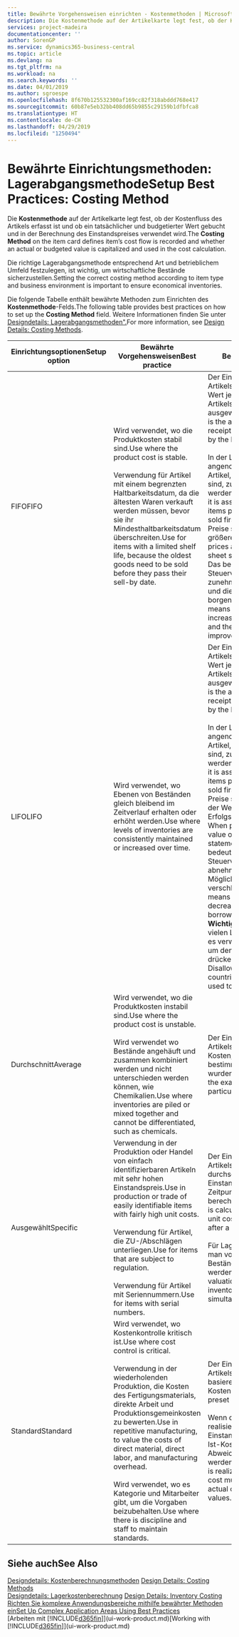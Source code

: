 ```yaml
---
title: Bewährte Vorgehensweisen einrichten - Kostenmethoden | Microsoft Docs
description: Die Kostenmethode auf der Artikelkarte legt fest, ob der Kostenfluss des Artikels erfasst ist und ob ein tatsächlicher und budgetierter Wert gebucht und in der Berechnung des Einstandspreises verwendet wird.
services: project-madeira
documentationcenter: ''
author: SorenGP
ms.service: dynamics365-business-central
ms.topic: article
ms.devlang: na
ms.tgt_pltfrm: na
ms.workload: na
ms.search.keywords: ''
ms.date: 04/01/2019
ms.author: sgroespe
ms.openlocfilehash: 8f670b125532300af169cc82f318abddd768e417
ms.sourcegitcommit: 60b87e5eb32bb408dd65b9855c29159b1dfbfca8
ms.translationtype: HT
ms.contentlocale: de-CH
ms.lasthandoff: 04/29/2019
ms.locfileid: "1250494"
---
```

# <a name="setup-best-practices-costing-method"></a><span data-ttu-id="26c08-103">Bewährte Einrichtungsmethoden: Lagerabgangsmethode</span><span class="sxs-lookup"><span data-stu-id="26c08-103">Setup Best Practices: Costing Method</span></span>
<span data-ttu-id="26c08-104">Die **Kostenmethode** auf der Artikelkarte legt fest, ob der Kostenfluss des Artikels erfasst ist und ob ein tatsächlicher und budgetierter Wert gebucht und in der Berechnung des Einstandspreises verwendet wird.</span><span class="sxs-lookup"><span data-stu-id="26c08-104">The **Costing Method** on the item card defines item’s cost flow is recorded and whether an actual or budgeted value is capitalized and used in the cost calculation.</span></span>  

 <span data-ttu-id="26c08-105">Die richtige Lagerabgangsmethode entsprechend Art und betrieblichem Umfeld festzulegen, ist wichtig, um wirtschaftliche Bestände sicherzustellen.</span><span class="sxs-lookup"><span data-stu-id="26c08-105">Setting the correct costing method according to item type and business environment is important to ensure economical inventories.</span></span>  

 <span data-ttu-id="26c08-106">Die folgende Tabelle enthält bewährte Methoden zum Einrichten des **Kostenmethode**-Felds.</span><span class="sxs-lookup"><span data-stu-id="26c08-106">The following table provides best practices on how to set up the **Costing Method** field.</span></span> <span data-ttu-id="26c08-107">Weitere Informationen finden Sie unter [Designdetails: Lagerabgangsmethoden".](design-details-costing-methods.md)</span><span class="sxs-lookup"><span data-stu-id="26c08-107">For more information, see [Design Details: Costing Methods](design-details-costing-methods.md).</span></span>  

|<span data-ttu-id="26c08-108">Einrichtungsoptionen</span><span class="sxs-lookup"><span data-stu-id="26c08-108">Setup option</span></span>|<span data-ttu-id="26c08-109">Bewährte Vorgehensweisen</span><span class="sxs-lookup"><span data-stu-id="26c08-109">Best practice</span></span>|<span data-ttu-id="26c08-110">Bemerkung</span><span class="sxs-lookup"><span data-stu-id="26c08-110">Comment</span></span>|  
|------------------|-------------------|-------------|  
|<span data-ttu-id="26c08-111">FIFO</span><span class="sxs-lookup"><span data-stu-id="26c08-111">FIFO</span></span>|<span data-ttu-id="26c08-112">Wird verwendet, wo die Produktkosten stabil sind.</span><span class="sxs-lookup"><span data-stu-id="26c08-112">Use where the product cost is stable.</span></span><br /><br /> <span data-ttu-id="26c08-113">Verwendung für Artikel mit einem begrenzten Haltbarkeitsdatum, da die ältesten Waren verkauft werden müssen, bevor sie ihr Mindesthaltbarkeitsdatum überschreiten.</span><span class="sxs-lookup"><span data-stu-id="26c08-113">Use for items with a limited shelf life, because the oldest goods need to be sold before they pass their sell-by date.</span></span>|<span data-ttu-id="26c08-114">Der Einstandspreis eines Artikels ist der tatsächliche Wert jedes Eingangs des Artikels, nach der FIFO-Regel ausgewählt.</span><span class="sxs-lookup"><span data-stu-id="26c08-114">An item’s unit cost is the actual value of any receipt of the item, selected by the FIFO rule.</span></span><br /><br /> <span data-ttu-id="26c08-115">In der Lagerbewertung wird angenommen, dass die ersten Artikel, die im Lager platziert sind, zuerst verkauft werden.</span><span class="sxs-lookup"><span data-stu-id="26c08-115">In inventory valuation, it is assumed that the first items placed in inventory are sold first.</span></span> <span data-ttu-id="26c08-116">**Hinweis:**  Wenn Preise steigen, zeigt die Bilanz größeren Wert.</span><span class="sxs-lookup"><span data-stu-id="26c08-116">**Note:**  When prices are rising, the balance sheet shows greater value.</span></span> <span data-ttu-id="26c08-117">Das bedeutet, dass Steuerverbindlichkeiten zunehmen, aber die Bonität und die Möglichkeit, Kasse zu borgen verbessert sich.</span><span class="sxs-lookup"><span data-stu-id="26c08-117">This means that tax liabilities increase, but credit scores and the ability to borrow cash improve.</span></span>|  
|<span data-ttu-id="26c08-118">LIFO</span><span class="sxs-lookup"><span data-stu-id="26c08-118">LIFO</span></span>|<span data-ttu-id="26c08-119">Wird verwendet, wo Ebenen von Beständen gleich bleibend im Zeitverlauf erhalten oder erhöht werden.</span><span class="sxs-lookup"><span data-stu-id="26c08-119">Use where levels of inventories are consistently maintained or increased over time.</span></span>|<span data-ttu-id="26c08-120">Der Einstandspreis eines Artikels ist der tatsächliche Wert jedes Eingangs des Artikels, nach der LIFO-Regel ausgewählt.</span><span class="sxs-lookup"><span data-stu-id="26c08-120">An item’s unit cost is the actual value of any receipt of the item, selected by the LIFO rule.</span></span><br /><br /> <span data-ttu-id="26c08-121">In der Lagerbewertung wird angenommen, dass die letzten Artikel, die im Lager platziert sind, zuerst verkauft werden.</span><span class="sxs-lookup"><span data-stu-id="26c08-121">In inventory valuation, it is assumed that the last items placed in inventory are sold first.</span></span> <span data-ttu-id="26c08-122">**Hinweis:** Wenn Preise steigen, reduziert sich der Wert in den Erfolgsrechnungskonten.</span><span class="sxs-lookup"><span data-stu-id="26c08-122">**Note:**  When prices are rising, the value on the income statement decreases.</span></span> <span data-ttu-id="26c08-123">Das bedeutet, dass Steuerverbindlichkeiten abnehmen, aber die Möglichkeit, Kasse zu borgen verschlechtert sich.</span><span class="sxs-lookup"><span data-stu-id="26c08-123">This means that tax liabilities decrease, but the ability to borrow cash deteriorates.</span></span> <span data-ttu-id="26c08-124">**Wichtig:** Nicht zugelassen in vielen Ländern/Regionen, da es verwendet werden kann, um den Deckungsbeitrag zu drücken.</span><span class="sxs-lookup"><span data-stu-id="26c08-124">**Important:**  Disallowed in many countries/regions, as it can be used to depress profit.</span></span>|  
|<span data-ttu-id="26c08-125">Durchschnitt</span><span class="sxs-lookup"><span data-stu-id="26c08-125">Average</span></span>|<span data-ttu-id="26c08-126">Wird verwendet, wo die Produktkosten instabil sind.</span><span class="sxs-lookup"><span data-stu-id="26c08-126">Use where the product cost is unstable.</span></span><br /><br /> <span data-ttu-id="26c08-127">Wird verwendet wo Bestände angehäuft und zusammen kombiniert werden und nicht unterschieden werden können, wie Chemikalien.</span><span class="sxs-lookup"><span data-stu-id="26c08-127">Use where inventories are piled or mixed together and cannot be differentiated, such as chemicals.</span></span>|<span data-ttu-id="26c08-128">Der Einstandspreis eines Artikels sind die exakten Kosten, an denen die bestimmte Einheit empfangen wurden.</span><span class="sxs-lookup"><span data-stu-id="26c08-128">An item’s unit cost is the exact cost at which the particular unit was received.</span></span>|  
|<span data-ttu-id="26c08-129">Ausgewählt</span><span class="sxs-lookup"><span data-stu-id="26c08-129">Specific</span></span>|<span data-ttu-id="26c08-130">Verwendung in der Produktion oder Handel von einfach identifizierbaren Artikeln mit sehr hohen Einstandspreis.</span><span class="sxs-lookup"><span data-stu-id="26c08-130">Use in production or trade of easily identifiable items with fairly high unit costs.</span></span><br /><br /> <span data-ttu-id="26c08-131">Verwendung für Artikel, die ZU-/Abschlägen unterliegen.</span><span class="sxs-lookup"><span data-stu-id="26c08-131">Use for items that are subject to regulation.</span></span><br /><br /> <span data-ttu-id="26c08-132">Verwendung für Artikel mit Seriennummern.</span><span class="sxs-lookup"><span data-stu-id="26c08-132">Use for items with serial numbers.</span></span>|<span data-ttu-id="26c08-133">Der Einstandspreis eines Artikels wird, wie der durchschnittliche Einstandspreis, an jedem Zeitpunkt nach einem Kauf berechnet.</span><span class="sxs-lookup"><span data-stu-id="26c08-133">An item’s unit cost is calculated as the average unit cost at each point in time after a purchase.</span></span><br /><br /> <span data-ttu-id="26c08-134">Für Lagerbewertung setzt man voraus, dass alle Bestände gleichzeitig verkauft werden.</span><span class="sxs-lookup"><span data-stu-id="26c08-134">For inventory valuation, it is assumes that all inventories are sold simultaneously.</span></span>|  
|<span data-ttu-id="26c08-135">Standard</span><span class="sxs-lookup"><span data-stu-id="26c08-135">Standard</span></span>|<span data-ttu-id="26c08-136">Wird verwendet, wo Kostenkontrolle kritisch ist.</span><span class="sxs-lookup"><span data-stu-id="26c08-136">Use where cost control is critical.</span></span><br /><br /> <span data-ttu-id="26c08-137">Verwendung in der wiederholenden Produktion, die Kosten des Fertigungsmaterials, direkte Arbeit und Produktionsgemeinkosten zu bewerten.</span><span class="sxs-lookup"><span data-stu-id="26c08-137">Use in repetitive manufacturing, to value the costs of direct material, direct labor, and manufacturing overhead.</span></span><br /><br /> <span data-ttu-id="26c08-138">Wird verwendet, wo es Kategorie und Mitarbeiter gibt, um die Vorgaben beizubehalten.</span><span class="sxs-lookup"><span data-stu-id="26c08-138">Use where there is discipline and staff to maintain standards.</span></span>|<span data-ttu-id="26c08-139">Der Einstandspreis eines Artikels ist voreingestellt basierend auf vorkalkulierten Kosten.</span><span class="sxs-lookup"><span data-stu-id="26c08-139">An item’s unit cost is preset based on estimated.</span></span><br /><br /> <span data-ttu-id="26c08-140">Wenn die Ist-Kosten später realisiert werden, muss der Einstandspreis (fest) auf die Ist-Kosten durch Abweichungswerte reguliert werden.</span><span class="sxs-lookup"><span data-stu-id="26c08-140">When the actual cost is realized later, the standard cost must be adjusted to the actual cost through variance values.</span></span>|  

## <a name="see-also"></a><span data-ttu-id="26c08-141">Siehe auch</span><span class="sxs-lookup"><span data-stu-id="26c08-141">See Also</span></span>  
 <span data-ttu-id="26c08-142">[Designdetails: Kostenberechnungsmethoden](design-details-costing-methods.md) </span><span class="sxs-lookup"><span data-stu-id="26c08-142">[Design Details: Costing Methods](design-details-costing-methods.md) </span></span>  
 <span data-ttu-id="26c08-143">[Designdetails: Lagerkostenberechnung](design-details-inventory-costing.md) </span><span class="sxs-lookup"><span data-stu-id="26c08-143">[Design Details: Inventory Costing](design-details-inventory-costing.md) </span></span>  
 [<span data-ttu-id="26c08-144">Richten Sie komplexe Anwendungsbereiche mithilfe bewährter Methoden ein</span><span class="sxs-lookup"><span data-stu-id="26c08-144">Set Up Complex Application Areas Using Best Practices</span></span>](set-up-complex-application-areas-using-best-practices.md)  
 <span data-ttu-id="26c08-145">[Arbeiten mit [!INCLUDE[d365fin](includes/d365fin_md.md)]](ui-work-product.md)</span><span class="sxs-lookup"><span data-stu-id="26c08-145">[Working with [!INCLUDE[d365fin](includes/d365fin_md.md)]](ui-work-product.md)</span></span>
